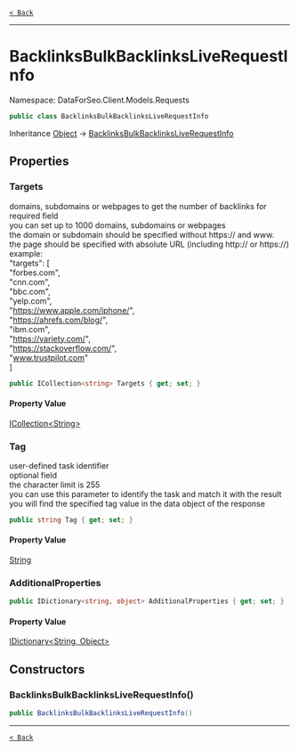 [`< Back`](./)

---

# BacklinksBulkBacklinksLiveRequestInfo

Namespace: DataForSeo.Client.Models.Requests

```csharp
public class BacklinksBulkBacklinksLiveRequestInfo
```

Inheritance [Object](https://docs.microsoft.com/en-us/dotnet/api/system.object) → [BacklinksBulkBacklinksLiveRequestInfo](./dataforseo.client.models.requests.backlinksbulkbacklinksliverequestinfo)

## Properties

### **Targets**

domains, subdomains or webpages to get the number of backlinks for
 <br>required field
 <br>you can set up to 1000 domains, subdomains or webpages
 <br>the domain or subdomain should be specified without https:// and www.
 <br>the page should be specified with absolute URL (including http:// or https://)
 <br>example:
 <br>"targets": [
 <br> "forbes.com",
 <br> "cnn.com",
 <br> "bbc.com",
 <br> "yelp.com",
 <br> "https://www.apple.com/iphone/",
 <br> "https://ahrefs.com/blog/",
 <br> "ibm.com",
 <br> "https://variety.com/",
 <br> "https://stackoverflow.com/",
 <br> "www.trustpilot.com"
 <br>]

```csharp
public ICollection<string> Targets { get; set; }
```

#### Property Value

[ICollection&lt;String&gt;](https://docs.microsoft.com/en-us/dotnet/api/system.collections.generic.icollection-1)<br>

### **Tag**

user-defined task identifier
 <br>optional field
 <br>the character limit is 255
 <br>you can use this parameter to identify the task and match it with the result
 <br>you will find the specified tag value in the data object of the response

```csharp
public string Tag { get; set; }
```

#### Property Value

[String](https://docs.microsoft.com/en-us/dotnet/api/system.string)<br>

### **AdditionalProperties**

```csharp
public IDictionary<string, object> AdditionalProperties { get; set; }
```

#### Property Value

[IDictionary&lt;String, Object&gt;](https://docs.microsoft.com/en-us/dotnet/api/system.collections.generic.idictionary-2)<br>

## Constructors

### **BacklinksBulkBacklinksLiveRequestInfo()**

```csharp
public BacklinksBulkBacklinksLiveRequestInfo()
```

---

[`< Back`](./)
